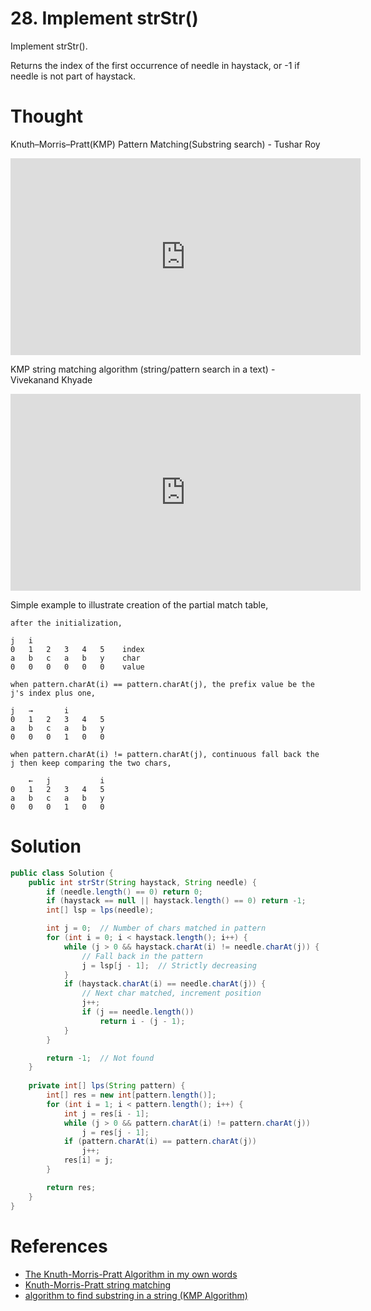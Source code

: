 # 28. Implement strStr\(\)

Implement strStr\(\).

Returns the index of the first occurrence of needle in haystack, or -1 if needle is not part of haystack.

# Thought

Knuth–Morris–Pratt(KMP) Pattern Matching(Substring search) - Tushar Roy
<iframe width="560" height="315" src="https://www.youtube.com/embed/GTJr8OvyEVQ" frameborder="0" allowfullscreen></iframe>

KMP string matching algorithm (string/pattern search in a text) - Vivekanand Khyade
<iframe width="560" height="315" src="https://www.youtube.com/embed/D6dCOa_gMoY" frameborder="0" allowfullscreen></iframe>

Simple example to illustrate creation of the partial match table,

```
after the initialization, 

j   i
0   1   2   3   4   5    index
a   b   c   a   b   y    char
0   0   0   0   0   0    value

when pattern.charAt(i) == pattern.charAt(j), the prefix value be the j's index plus one,

j   →       i
0   1   2   3   4   5
a   b   c   a   b   y
0   0   0   1   0   0

when pattern.charAt(i) != pattern.charAt(j), continuous fall back the j then keep comparing the two chars,

    ←   j           i
0   1   2   3   4   5
a   b   c   a   b   y
0   0   0   1   0   0
```



# Solution

```java
public class Solution {
    public int strStr(String haystack, String needle) {
        if (needle.length() == 0) return 0;
        if (haystack == null || haystack.length() == 0) return -1;
        int[] lsp = lps(needle);

        int j = 0;  // Number of chars matched in pattern
        for (int i = 0; i < haystack.length(); i++) {
            while (j > 0 && haystack.charAt(i) != needle.charAt(j)) {
                // Fall back in the pattern
                j = lsp[j - 1];  // Strictly decreasing
            }
            if (haystack.charAt(i) == needle.charAt(j)) {
                // Next char matched, increment position
                j++;
                if (j == needle.length())
                    return i - (j - 1);
            }
        }

        return -1;  // Not found
    }
    
    private int[] lps(String pattern) {
        int[] res = new int[pattern.length()];
        for (int i = 1; i < pattern.length(); i++) {
            int j = res[i - 1];
            while (j > 0 && pattern.charAt(i) != pattern.charAt(j))
                j = res[j - 1];
            if (pattern.charAt(i) == pattern.charAt(j))
                j++;
            res[i] = j;
        }

        return res;
    }
}
```


# References
* [The Knuth-Morris-Pratt Algorithm in my own words](http://jakeboxer.com/blog/2009/12/13/the-knuth-morris-pratt-algorithm-in-my-own-words/)
* [Knuth-Morris-Pratt string matching](https://www.nayuki.io/page/knuth-morris-pratt-string-matching)
* [algorithm to find substring in a string (KMP Algorithm)](https://tekmarathon.com/2013/05/14/algorithm-to-find-substring-in-a-string-kmp-algorithm/)
